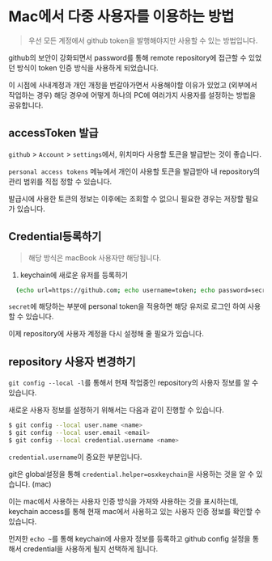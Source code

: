 # Mac에서 다중 사용자를 이용하는 방법

> 우선 모든 계정에서 github token을 발행해야지만 사용할 수 있는 방법입니다.

github의 보안이 강화되면서 password를 통해 remote repository에 접근할 수 있었던 방식이 token 인증 방식을 사용하게 되었습니다.

이 시점에 사내계정과 개인 개정을 번갈아가면서 사용해야할 이유가 있었고 (외부에서 작업하는 경우) 해당 경우에 어떻게 하나의 PC에 여러가지 사용자를 설정하는 방법을 공유합니다.

## accessToken 발급

`github` > `Account` > `settings`에서,
위치마다 사용할 토큰을 발급받는 것이 좋습니다.

`personal access tokens` 메뉴에서 개인이 사용할 토큰을 발급받아 내 repository의 관리 범위를 직접 정할 수 있습니다.

발급시에 사용한 토큰의 정보는 이후에는 조회할 수 없으니 필요한 경우는 저장할 필요가 있습니다.

## Credential등록하기

> 해당 방식은 macBook 사용자만 해당됩니다.

1. keychain에 새로운 유저를 등록하기

```bash
  (echo url=https://github.com; echo username=token; echo password=secret; echo ) | git credential approve
```

`secret`에 해당하는 부분에 personal token을 적용하면 해당 유저로 로그인 하여 사용할 수 있습니다.

이제 repository에 사용자 계정을 다시 설정해 줄 필요가 있습니다.

## repository 사용자 변경하기

`git config --local -l`를 통해서 현재 작업중인 repository의 사용자 정보를 알 수 있습니다.

새로운 사용자 정보를 설정하기 위해서는 다음과 같이 진행할 수 있습니다.

```bash
$ git config --local user.name <name>
$ git config --local user.email <email>
$ git config --local credential.username <name>
```

`credential.username`이 중요한 부분입니다.

git은 global설정을 통해 `credential.helper=osxkeychain`을 사용하는 것을 알 수 있습니다. (mac)

이는 mac에서 사용하는 사용자 인증 방식을 가져와 사용하는 것을 표시하는데, keychain access를 통해 현재 mac에서 사용하고 있는 사용자 인증 정보를 확인할 수 있습니다.

먼저한 `echo ~`를 통해 keychain에 사용자 정보를 등록하고 github config 설정을 통해서 credential을 사용하게 될지 선택하게 됩니다.

